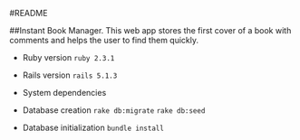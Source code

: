 #README

##Instant Book Manager. 
This web app stores the first cover of a book with comments and helps the user to find them quickly.

* Ruby version
`ruby 2.3.1`

* Rails version
`rails 5.1.3`

* System dependencies

* Database creation
`rake db:migrate`
`rake db:seed`

* Database initialization
`bundle install`

